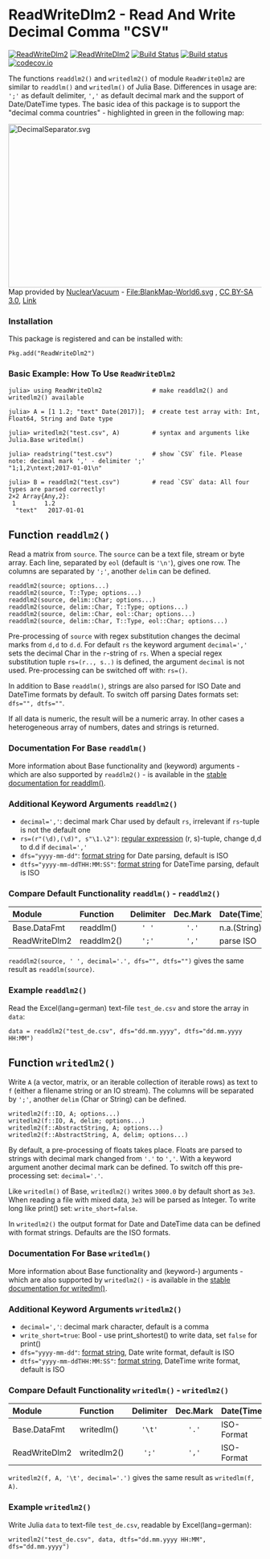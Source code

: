 # ReadWriteDlm2 - Read And Write Decimal Comma "CSV"
[![ReadWriteDlm2](http://pkg.julialang.org/badges/ReadWriteDlm2_0.5.svg)](http://pkg.julialang.org/?pkg=ReadWriteDlm2) [![ReadWriteDlm2](http://pkg.julialang.org/badges/ReadWriteDlm2_0.6.svg)](http://pkg.julialang.org/?pkg=ReadWriteDlm2) [![Build Status](https://travis-ci.org/strickek/ReadWriteDlm2.jl.svg?branch=master)](https://travis-ci.org/strickek/ReadWriteDlm2.jl)   [![Build status](https://ci.appveyor.com/api/projects/status/ojv8nnuw63kh9yba/branch/master?svg=true)](https://ci.appveyor.com/project/strickek/readwritedlm2-jl/branch/master)  [![codecov.io](http://codecov.io/github/strickek/ReadWriteDlm2.jl/coverage.svg?branch=master)](http://codecov.io/github/strickek/ReadWriteDlm2.jl?branch=master)

The functions `readdlm2()` and `writedlm2()` of module `ReadWriteDlm2` are similar to `readdlm()` and `writedlm()` of Julia Base.  Differences in usage are: `';'` as default delimiter, `','` as default decimal mark and the support of Date/DateTime types. The basic idea of this package is to support the "decimal comma countries" - highlighted in green in the following map:

<p><a href="https://commons.wikimedia.org/wiki/File:DecimalSeparator.svg#/media/File:DecimalSeparator.svg"><img src="https://upload.wikimedia.org/wikipedia/commons/a/a8/DecimalSeparator.svg" alt="DecimalSeparator.svg" height="325" width="640"></a><br>Map provided by <a href="//commons.wikimedia.org/wiki/User:NuclearVacuum" title="User:NuclearVacuum">NuclearVacuum</a> - <a href="//commons.wikimedia.org/wiki/File:BlankMap-World6.svg" title="File:BlankMap-World6.svg">File:BlankMap-World6.svg</a>
, <a href="http://creativecommons.org/licenses/by-sa/3.0" title="Creative Commons Attribution-Share Alike 3.0">CC BY-SA 3.0</a>, <a href="https://commons.wikimedia.org/w/index.php?curid=10843055">Link</a></p>

### Installation
This package is registered and can be installed with:
```
Pkg.add("ReadWriteDlm2")
```

### Basic Example: How To Use `ReadWriteDlm2`

```
julia> using ReadWriteDlm2              # make readdlm2() and writedlm2() available

julia> A = [1 1.2; "text" Date(2017)];  # create test array with: Int, Float64, String and Date type

julia> writedlm2("test.csv", A)         # syntax and arguments like Julia.Base writedlm()

julia> readstring("test.csv")           # show `CSV` file. Please note: decimal mark ',' - delimiter ';'
"1;1,2\ntext;2017-01-01\n"

julia> B = readdlm2("test.csv")         # read `CSV` data: All four types are parsed correctly!
2×2 Array{Any,2}:
 1        1.2
  "text"   2017-01-01
```

## Function `readdlm2()`
Read a matrix from `source`. The `source` can be a text file, stream or byte array. Each line, separated
by `eol` (default is `'\n'`), gives one row. The columns are separated by `';'`, another `delim` can be defined. 

    readdlm2(source; options...)
    readdlm2(source, T::Type; options...)
    readdlm2(source, delim::Char; options...)
    readdlm2(source, delim::Char, T::Type; options...)
    readdlm2(source, delim::Char, eol::Char; options...)
    readdlm2(source, delim::Char, T::Type, eol::Char; options...)

Pre-processing of `source` with regex substitution changes the decimal marks from `d,d` to `d.d`.
For default `rs` the keyword argument `decimal=','` sets the decimal Char in the `r`-string of `rs`.
When a special regex substitution tuple `rs=(r.., s..)` is defined, the argument `decimal` is not used.
Pre-processing can be switched off with: `rs=()`.

In addition to Base `readdlm()`, strings are also parsed for ISO Date and DateTime formats
by default. To switch off parsing Dates formats set: `dfs="", dtfs=""`.

If all data is numeric, the result will be a numeric array. In other cases
a heterogeneous array of numbers, dates and strings is returned.

### Documentation For Base `readdlm()`
More information about Base functionality and (keyword) arguments - which are also 
supported by `readdlm2()` - is available in the 
[stable documentation for readdlm()](http://docs.julialang.org/en/stable/stdlib/io-network/?highlight=readdlm#Base.readdlm). 

### Additional Keyword Arguments `readdlm2()`
* `decimal=','`: decimal mark Char used by default `rs`, irrelevant if `rs`-tuple is not the default one
* `rs=(r"(\d),(\d)", s"\1.\2")`: [regular expression](http://docs.julialang.org/en/stable/manual/strings/?highlight=regular%20expressions#regular-expressions) (r, s)-tuple, change d,d to d.d if `decimal=','`
* `dfs="yyyy-mm-dd"`: [format string](http://docs.julialang.org/en/stable/stdlib/dates/#man-date-parsing) for Date parsing, default is ISO
* `dtfs="yyyy-mm-ddTHH:MM:SS"`: [format string](http://docs.julialang.org/en/stable/stdlib/dates/#man-date-parsing) for DateTime parsing, default is ISO

### Compare Default Functionality `readdlm()` - `readdlm2()`
| Module        | Function               | Delimiter| Dec.Mark | Date(Time)   |
|:------------- |:---------------------- |:--------:|:--------:|:------------ |
| Base.DataFmt  | readdlm()              |`' '`     |`'.'`     | n.a.(String) |
| ReadWriteDlm2 | readdlm2()             |`';'`     |`','`     | parse ISO    |

`readdlm2(source, ' ', decimal='.', dfs="", dtfs="")` gives the same result as `readdlm(source)`.

### Example `readdlm2()`
Read the Excel(lang=german) text-file `test_de.csv` and store the array in `data`:
```
data = readdlm2("test_de.csv", dfs="dd.mm.yyyy", dtfs="dd.mm.yyyy HH:MM")
```



## Function `writedlm2()`
Write `A` (a vector, matrix, or an iterable collection of iterable rows) as text to `f` 
(either a filename string or an IO stream). The columns will be separated by `';'`,
another `delim` (Char or String) can be defined.

    writedlm2(f::IO, A; options...)
    writedlm2(f::IO, A, delim; options...)
    writedlm2(f::AbstractString, A; options...)
    writedlm2(f::AbstractString, A, delim; options...)

By default, a pre-processing of floats takes place. Floats are parsed to strings
with decimal mark changed from `'.'` to `','`. With a keyword argument
another decimal mark can be defined. To switch off this pre-processing set: `decimal='.'`.

Like `writedlm()` of Base, `writedlm2()` writes `3000.0` by default short as `3e3`. When
reading a file with mixed data, `3e3` will be parsed as Integer. To write long like print()
set: `write_short=false`.

In `writedlm2()` the output format for Date and DateTime data can be defined with format strings.
Defaults are the ISO formats.

### Documentation For Base `writedlm()`
More information about Base functionality and (keyword-) arguments - which are also 
supported by `writedlm2()` - is available in the 
[stable documentation for writedlm()](http://docs.julialang.org/en/stable/stdlib/io-network/?highlight=writedlm#Base.writedlm).

### Additional Keyword Arguments `writedlm2()`
* `decimal=','`: decimal mark character, default is a comma
* `write_short=true`: Bool - use print_shortest() to write data, set `false` for print()
* `dfs="yyyy-mm-dd"`: [format string](http://docs.julialang.org/en/stable/stdlib/dates/#man-date-formatting), Date write format, default is ISO
* `dtfs="yyyy-mm-ddTHH:MM:SS"`: [format string](http://docs.julialang.org/en/stable/stdlib/dates/#man-date-formatting),  DateTime write format, default is ISO

### Compare Default Functionality `writedlm()` - `writedlm2()`
| Module        | Function           | Delimiter| Dec.Mark | Date(Time) |
|:------------- |:------------------ |:--------:|:--------:|:---------- |
| Base.DataFmt  | writedlm()         |`'\t'`    |`'.'`     | ISO-Format |
| ReadWriteDlm2 | writedlm2()        |`';'`     |`','`     | ISO-Format |

`writedlm2(f, A, '\t', decimal='.')`  gives the same result as  `writedlm(f, A)`.

### Example `writedlm2()`
Write Julia `data` to text-file `test_de.csv`, readable by Excel(lang=german):
```
writedlm2("test_de.csv", data, dtfs="dd.mm.yyyy HH:MM", dfs="dd.mm.yyyy")
```
